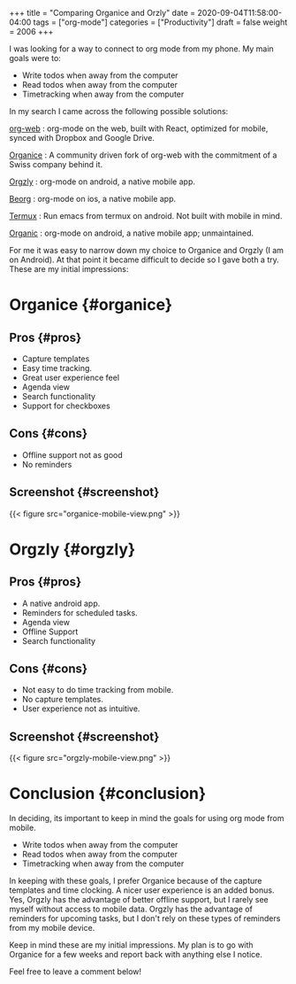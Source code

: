 +++
title = "Comparing Organice and Orzly"
date = 2020-09-04T11:58:00-04:00
tags = ["org-mode"]
categories = ["Productivity"]
draft = false
weight = 2006
+++

I was looking for a way to connect to org mode from my phone. My main goals were to:

-   Write todos when away from the computer
-   Read todos when away from the computer
-   Timetracking when away from the computer

In my search I came across the following possible solutions:

[org-web](https://github.com/DanielDe/org-web)
: org-mode on the web, built with React, optimized for mobile, synced with Dropbox and Google Drive.

[Organice](https://github.com/200ok-ch/organice)
: A community driven fork of org-web with the commitment of a Swiss company behind it.

[Orgzly](https://github.com/orgzly/orgzly-android)
: org-mode on android, a native mobile app.

[Beorg](https://beorgapp.com/)
: org-mode on ios, a native mobile app.

[Termux](https://news.ycombinator.com/item?id=13829075)
: Run emacs from termux on android. Not built with mobile in mind.

[Organic](https://github.com/bnankiewicz/organic)
: org-mode on android, a native mobile app; unmaintained.

For me it was easy to narrow down my choice to Organice and Orgzly (I am on Android). At that point it became difficult to decide so I gave both a try. These are my initial impressions:


# Organice {#organice}


## Pros {#pros}

-   Capture templates
-   Easy time tracking.
-   Great user experience feel
-   Agenda view
-   Search functionality
-   Support for checkboxes


## Cons {#cons}

-   Offline support not as good
-   No reminders


## Screenshot {#screenshot}

{{< figure src="organice-mobile-view.png" >}}


# Orgzly {#orgzly}


## Pros {#pros}

-   A native android app.
-   Reminders for scheduled tasks.
-   Agenda view
-   Offline Support
-   Search functionality


## Cons {#cons}

-   Not easy to do time tracking from mobile.
-   No capture templates.
-   User experience not as intuitive.


## Screenshot {#screenshot}

{{< figure src="orgzly-mobile-view.png" >}}


# Conclusion {#conclusion}

In deciding, its important to keep in mind the goals for using org mode from mobile.

-   Write todos when away from the computer
-   Read todos when away from the computer
-   Timetracking when away from the computer

In keeping with these goals, I prefer Organice because of the capture templates and time clocking. A nicer user experience is an added bonus. Yes, Orgzly has the advantage of better offline support, but I rarely see myself without access to mobile data. Orgzly has the advantage of reminders for upcoming tasks, but I don't rely on these types of reminders from my mobile device.

Keep in mind these are my initial impressions. My plan is to go with Organice for a few weeks and report back with anything else I notice.

Feel free to leave a comment below!
